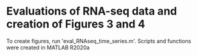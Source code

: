 # Evaluations of RNA-seq data and creation of Figures 3 and 4
To create figures, run 'eval_RNAseq_time_series.m'.
Scripts and functions were created in MATLAB R2020a
